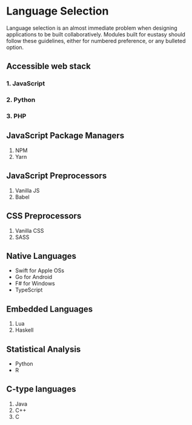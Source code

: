 # Language Selection
Language selection is an almost immediate problem when designing applications to be built collaboratively. Modules built for eustasy should follow these guidelines, either for numbered preference, or any bulleted option.

## Accessible web stack

### 1. JavaScript

### 2. Python

### 3. PHP

## JavaScript Package Managers
1. NPM
2. Yarn

## JavaScript Preprocessors
1. Vanilla JS
2. Babel

## CSS Preprocessors
1. Vanilla CSS
2. SASS

## Native Languages
- Swift for Apple OSs
- Go for Android
- F# for Windows
- TypeScript

## Embedded Languages
1. Lua
2. Haskell

## Statistical Analysis
- Python
- R

## C-type languages
1. Java
2. C++
3. C
